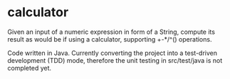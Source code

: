 # calculator
Given an input of a numeric expression in form of a String, compute its result as would be if using a calculator, supporting +-*/^() operations.

Code written in Java. Currently converting the project into a test-driven development (TDD) mode, therefore the unit testing in src/test/java is not completed yet.
